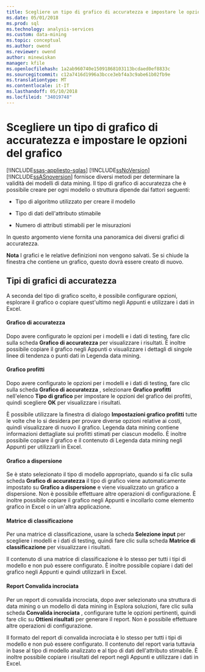 ```yaml
---
title: Scegliere un tipo di grafico di accuratezza e impostare le opzioni del grafico | Documenti Microsoft
ms.date: 05/01/2018
ms.prod: sql
ms.technology: analysis-services
ms.custom: data-mining
ms.topic: conceptual
ms.author: owend
ms.reviewer: owend
author: minewiskan
manager: kfile
ms.openlocfilehash: 1a2ab960740e15091868103113bcdaed0ef8833c
ms.sourcegitcommit: c12a7416d1996a3bcce3ebf4a3c9abe61b02fb9e
ms.translationtype: MT
ms.contentlocale: it-IT
ms.lasthandoff: 05/10/2018
ms.locfileid: "34019748"
---
```

# <a name="choose-an-accuracy-chart-type-and-set-chart-options"></a>Scegliere un tipo di grafico di accuratezza e impostare le opzioni del grafico
[!INCLUDE[ssas-appliesto-sqlas](../../includes/ssas-appliesto-sqlas.md)]
  [!INCLUDE[ssNoVersion](../../includes/ssnoversion-md.md)][!INCLUDE[ssASnoversion](../../includes/ssasnoversion-md.md)] fornisce diversi metodi per determinare la validità dei modelli di data mining. Il tipo di grafico di accuratezza che è possibile creare per ogni modello o struttura dipende dai fattori seguenti:  
  
-   Tipo di algoritmo utilizzato per creare il modello  
  
-   Tipo di dati dell'attributo stimabile  
  
-   Numero di attributi stimabili per le misurazioni  
  
 In questo argomento viene fornita una panoramica dei diversi grafici di accuratezza.  
  
 **Nota** I grafici e le relative definizioni non vengono salvati. Se si chiude la finestra che contiene un grafico, questo dovrà essere creato di nuovo.  
  
## <a name="accuracy-chart-types"></a>Tipi di grafici di accuratezza  
 A seconda del tipo di grafico scelto, è possibile configurare opzioni, esplorare il grafico o copiare quest'ultimo negli Appunti e utilizzare i dati in Excel.  
  
#### <a name="lift-chart"></a>Grafico di accuratezza  
 Dopo avere configurato le opzioni per i modelli e i dati di testing, fare clic sulla scheda **Grafico di accuratezza** per visualizzare i risultati. È inoltre possibile copiare il grafico negli Appunti o visualizzare i dettagli di singole linee di tendenza o punti dati in Legenda data mining.  
  
#### <a name="profit-chart"></a>Grafico profitti  
 Dopo avere configurato le opzioni per i modelli e i dati di testing, fare clic sulla scheda **Grafico di accuratezza** , selezionare **Grafico profitti** nell'elenco **Tipo di grafico** per impostare le opzioni del grafico dei profitti, quindi scegliere **OK** per visualizzare i risultati.  
  
 È possibile utilizzare la finestra di dialogo **Impostazioni grafico profitti** tutte le volte che lo si desidera per provare diverse opzioni relative ai costi, quindi visualizzare di nuovo il grafico. Legenda data mining contiene informazioni dettagliate sui profitti stimati per ciascun modello. È inoltre possibile copiare il grafico e il contenuto di Legenda data mining negli Appunti per utilizzarli in Excel.  
  
#### <a name="scatter-plot"></a>Grafico a dispersione  
 Se è stato selezionato il tipo di modello appropriato, quando si fa clic sulla scheda **Grafico di accuratezza** il tipo di grafico viene automaticamente impostato su **Grafico a dispersione** e viene visualizzato un grafico a dispersione. Non è possibile effettuare altre operazioni di configurazione. È inoltre possibile copiare il grafico negli Appunti e incollarlo come elemento grafico in Excel o in un'altra applicazione.  
  
#### <a name="classification-matrix"></a>Matrice di classificazione  
 Per una matrice di classificazione, usare la scheda **Selezione input** per scegliere i modelli e i dati di testing, quindi fare clic sulla scheda **Matrice di classificazione** per visualizzare i risultati.  
  
 Il contenuto di una matrice di classificazione è lo stesso per tutti i tipi di modello e non può essere configurato. È inoltre possibile copiare i dati del grafico negli Appunti e quindi utilizzarli in Excel.  
  
#### <a name="cross-validation-report"></a>Report Convalida incrociata  
 Per un report di convalida incrociata, dopo aver selezionato una struttura di data mining o un modello di data mining in Esplora soluzioni, fare clic sulla scheda **Convalida incrociata** , configurare tutte le opzioni pertinenti, quindi fare clic su **Ottieni risultati** per generare il report. Non è possibile effettuare altre operazioni di configurazione.  
  
 Il formato del report di convalida incrociata è lo stesso per tutti i tipi di modello e non può essere configurato. Il contenuto del report varia tuttavia in base al tipo di modello analizzato e al tipo di dati dell'attributo stimabile. È inoltre possibile copiare i risultati del report negli Appunti e utilizzare i dati in Excel.  
  
  
